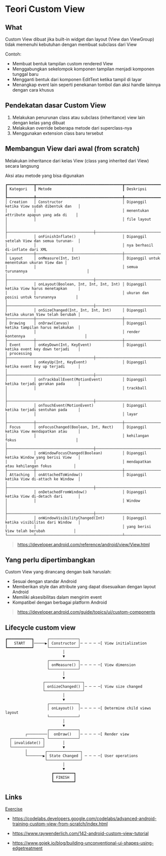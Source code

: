 # Teori Custom View

## What

Custom View dibuat jika built-in widget dan layout (View dan ViewGroup) tidak memenuhi kebutuhan dengan membuat subclass dari View

Contoh:

- Membuat bentuk tampilan custom rendered View
- Menggabungkan sekelompok komponen tampilan menjadi komponen tunggal baru
- Mengganti bentuk dari komponen EditText ketika tampil di layar
- Menangkap event lain seperti penekanan tombol dan aksi handle lainnya dengan cara khusus

## Pendekatan dasar Custom View

1. Melakukan penurunan class atau subclass (inheritance) view lain dengan kelas yang dibuat
2. Melakukan override beberapa metode dari superclass-nya
3. Menggunakan extension class baru tersebut

## Membangun View dari awal (from scratch)

Melakukan inheritance dari kelas View (class yang inherited dari View) secara langsung

Aksi atau metode yang bisa digunakan

```text
┏━━━━━━━━━━━━┳━━━━━━━━━━━━━━━━━━━━━━━━━━━━━━━━━━━━━━━┳━━━━━━━━━━━━━━━━━━━━━━━━━━━━━━━━━━━━━━━━━━━━┓
┃ Kategori   ┃ Metode                                ┃ Deskripsi                                  ┃
┡━━━━━━━━━━━━╇━━━━━━━━━━━━━━━━━━━━━━━━━━━━━━━━━━━━━━━╇━━━━━━━━━━━━━━━━━━━━━━━━━━━━━━━━━━━━━━━━━━━━┩
│ Creation   │ Constructor                           │ Dipanggil ketika View sudah dibentuk dan   │
│            │                                       │ menentukan attribute apapun yang ada di    │
│            │                                       │ file layout                                │
│            ├───────────────────────────────────────┼────────────────────────────────────────────┤
│            │ onFinishInflate()                     │ Dipanggil setelah View dan semua turunan-  │
│            │                                       │ nya berhasil di-inflate dari XML           │
├────────────┼───────────────────────────────────────┼────────────────────────────────────────────┤
│ Layout     │ onMeasure(Int, Int)                   │ Dipanggil untuk menentukan ukuran View dan │
│            │                                       │ semua turunannya                           │
│            ├───────────────────────────────────────┼────────────────────────────────────────────┤
│            │ onLayout(Boolean, Int, Int, Int, Int) │ Dipanggil ketika View harus menetapkan     │
│            │                                       │ ukuran dan posisi untuk turunannya         │
│            ├───────────────────────────────────────┼────────────────────────────────────────────┤
│            │ onSizeChanged(Int, Int, Int, Int)     │ Dipanggil ketika ukuran View telah berubah │
├────────────┼───────────────────────────────────────┼────────────────────────────────────────────┤
│ Drawing    │ onDraw(Canvas)                        │ Dipanggil ketika tampilan harus melakukan  │
│            │                                       │ render kontennya                           │
├────────────┼───────────────────────────────────────┼────────────────────────────────────────────┤
│ Event      │ onKeyDown(Int, KeyEvent)              │ Dipanggil ketika event key down terjadi    │
│ processing ├───────────────────────────────────────┼────────────────────────────────────────────┤
│            │ onKeyUp(Int, KeyEvent)                │ Dipanggil ketika event key up terjadi      │
│            ├───────────────────────────────────────┼────────────────────────────────────────────┤
│            │ onTrackballEvent(MotionEvent)         │ Dipanggil ketika terjadi gerakan pada      │
│            │                                       │ trackball                                  │
│            ├───────────────────────────────────────┼────────────────────────────────────────────┤
│            │ onTouchEvent(MotionEvent)             │ Dipanggil ketika terjadi sentuhan pada     │
│            │                                       │ layar                                      │
├────────────┼───────────────────────────────────────┼────────────────────────────────────────────┤
│ Focus      │ onFocusChanged(Boolean, Int, Rect)    │ Dipanggil ketika View mendapatkan atau     │
│            │                                       │ kehilangan fokus                           │
│            ├───────────────────────────────────────┼────────────────────────────────────────────┤
│            │ onWindowFocusChanged(Boolean)         │ Dipanggil ketika Window yang berisi View   │
│            │                                       │ mendapatkan atau kehilangan fokus          │
├────────────┼───────────────────────────────────────┼────────────────────────────────────────────┤
│ Attaching  │ onAttachedToWindow()                  │ Dipanggil ketika View di-attach ke Window  │
│            ├───────────────────────────────────────┼────────────────────────────────────────────┤
│            │ onDetachedFromWindow()                │ Dipanggil ketika View di-detach dari       │
│            │                                       │ Window                                     │
│            ├───────────────────────────────────────┼────────────────────────────────────────────┤
│            │ onWindowVisibilityChanged(Int)        │ Dipanggil ketika visibilitas dari Window   │
│            │                                       │ yang berisi View telah berubah             │
└────────────┴───────────────────────────────────────┴────────────────────────────────────────────┘
```

> https://developer.android.com/reference/android/view/View.html

## Yang perlu dipertimbangkan

Custom View yang dirancang dengan baik haruslah:

- Sesuai dengan standar Android
- Memberikan style dan attribute yang dapat disesuaikan dengan layout Android
- Memiliki aksesibilitas dalam mengirim event
- Kompatibel dengan berbagai platform Android

> https://developer.android.com/guide/topics/ui/custom-components

## Lifecycle custom view

```text
┏━━━━━━━━━━━┓      ┌─────────────┐
┃   START   ┃─────▶│ Constructor │─ ─ ─ ─ ─[ View initialization
┗━━━━━━━━━━━┛      └─────────────┘
                          │
                          ▼
                   ┌─────────────┐
                   │ onMeasure() │─ ─ ─ ─ ─[ View dimension
                   └─────────────┘
                          │
                          ▼
                 ┌─────────────────┐
                 │ onSizeChanged() │─ ─ ─ ─[ View size changed
                 └─────────────────┘
                          │
                          ▼
                   ┌─────────────┐
                   │ onLayout()  │─ ─ ─ ─ ─[ Determine child views layout
                   └─────────────┘
                          │
                          ▼
                   ┌─────────────┐
         ┌─────────│  onDraw()   │─ ─ ─ ─ ─[ Render view
  ┌──────────────┐ └─────────────┘
  │ invalidate() │        │
  └──────────────┘        ▼
         │        ┌───────────────┐
         └───────▶│ State Changed │ ─ ─ ─ ─[ User operations
                  └───────────────┘
                          │
                          ▼
                     ┏━━━━━━━━━┓
                     ┃ FINISH  ┃
                     ┗━━━━━━━━━┛
```

## Links

[Exercise](./MyCustomView)

- https://codelabs.developers.google.com/codelabs/advanced-android-training-custom-view-from-scratch/index.html
- https://www.raywenderlich.com/142-android-custom-view-tutorial

- https://www.gojek.io/blog/building-unconventional-ui-shapes-using-edgetreatment
